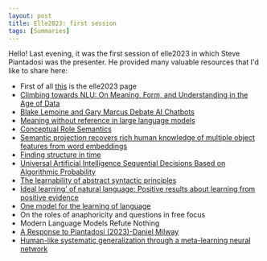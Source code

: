 ```yaml
---
layout: post
title: Elle2023: first session
tags: [Summaries]
---
```


<p>Hello! 
Last evening, it was the first session of elle2023 in which Steve Piantadosi was the presenter. He provided many valuable resources that I'd like to share here:</p>
<p>
<ul>
  <li>First of all <a href="https://cle.ppls.ed.ac.uk/index.php/elle2023/">this</a> is the elle2023 page</li>
  <li><a href="https://aclanthology.org/2020.acl-main.463.pdf">Climbing towards NLU: On Meaning, Form, and Understanding in the Age of Data</a></li>
  <li><a href="https://www.youtube.com/watch?v=S_oH2BR_Qxs">Blake Lemoine and Gary Marcus Debate AI Chatbots</a></li>
  <li><a href="https://arxiv.org/pdf/2208.02957.pdf">Meaning without reference in large language models</a></li>
  <li><a href="https://iep.utm.edu/conceptual-role-semantics/">Conceptual Role Semantics</a></li>
  <li><a href="https://www.nature.com/articles/s41562-022-01316-8">Semantic projection recovers rich human knowledge of multiple object features from word embeddings</a></li>
  <li><a href="https://pdf.sciencedirectassets.com/272076/1-s2.0-S0364021300X00602/1-s2.0-036402139090002E/main.pdf?X-Amz-Security-Token=IQoJb3JpZ2luX2VjEFgaCXVzLWVhc3QtMSJHMEUCIQCC4jUmwvgm7acb219huzip9l6e3e2axmfWjxTlPDUtqAIgSgmzzPpKXdzn%2BlKa1JYRWoADQ4Ohj%2BUh%2FLj5NtBzf4YquwUIkf%2F%2F%2F%2F%2F%2F%2F%2F%2F%2FARAFGgwwNTkwMDM1NDY4NjUiDGFFZeXyksdDp%2FMA0iqPBZVxTic2CC1I177RPd3To9jQKr8iCIPz9MdlVKKx2av%2BmcYn0W9GelctR%2B74y7ZUBxUY4rbsd4ccTgFclEqmfGCJ8wLMqSTtVoX%2B8fRzCDqhPiDep4CWNhFnbXRhVuIEShrbGbbuks2Y0rI4vZY8KOMn8DtdOd%2Bsf%2BD8mXlt0wDPqjnA%2BqCBxxpjf1tdf7THHr4DtS%2FzJTlTzauvom%2BEZz5KeISfrozvsXqsL8FkINeHiwvUtEuZ0Kba24VzfPlpctUUXOSDjDFbG0oQq8MRPp4s1u62HJ2yWRB9fcDLJuC79SQvrpkzwZkYafXc8NRLkZbu7pWQygB3d8lPlyOQr5usfEDOaOmvnTgavvGtZ3jcw9riTlq5J7EOgvGxTE1407eqG1FAR8D7OEEUREbm5Eo2Gg%2FwmNP2nbRG5zYJJXrmBOvEMRJUyB62R2N0U8JMjLSFw%2BrJTrrb3N2ZBcBooN2Vp3VQUtgUQ%2Bdc9sccsOZyG3t4O%2FDivNKsJVAvZCb4zTZJKWgvU1Ww3EqmU%2B8c7FGw85WSbwTbQXKNv7%2B6JKxEW8NKscjMLeM4FrgCcSdAh93705QDnejgdLfSAfrSR6jskqBJG5ZMxBj5Dw9vcHvfCBxNmgTryPdrUuRj%2FMalDI%2BcmHKD677EzK1Xzm4mfr8Gte5fGMfYcGqHC8t7hHzaEDeJL57cVVtZL4MxGrWnhO94o9eXCphjho6JLhCvx2DLU6SleQyxRX73ksP%2F6yiEm%2BuVzSP7uoOKj6vN2g2XdjcvbaZUsoDPlzNRdi%2BI2JVCTDiOdg0MgjTl5IP8L%2BhFpcbUNIuFyMjEMTQv8K5zUkYYfvCO%2F8jV7ep%2FI2FSp1q133LvD1PhdbGKfczNA8AwtJOkqgY6sQHE9DUPDOGHe%2F%2FbWC94sQmJbYwCL7mbDwygf2JlfQTAxeYFjqxDdcZzXnHyBfr5Q9beU15yTbjZquzjfOl06%2BVQvz66ZdHcngEf8oijHoPmNTFzwhR7jHHO8expRZBdkHlyA67fq2niJYGcVR%2FuJ1mo5G8Dy98BIdsjaUI6QtpCVR6bbeWX%2BMD9ITMuCKyiUWDXs9f4X5xm8t5nw4VljOpV9Vm1L9vZ6qN81%2BkPHpAwBS0%3D&X-Amz-Algorithm=AWS4-HMAC-SHA256&X-Amz-Date=20231106T163203Z&X-Amz-SignedHeaders=host&X-Amz-Expires=300&X-Amz-Credential=ASIAQ3PHCVTYUY52MC5W%2F20231106%2Fus-east-1%2Fs3%2Faws4_request&X-Amz-Signature=536c3e895ba15db63b8cd6a712caeded39594a1df25ea592fd1f82928959bc8d&hash=f7c09705df52eef2c69d4113258c3280730b4829a752f4afb58c7fc3f5897912&host=68042c943591013ac2b2430a89b270f6af2c76d8dfd086a07176afe7c76c2c61&pii=036402139090002E&tid=spdf-46b2b0d1-65a8-47d5-a840-60c80ac60e29&sid=81fafd0d27bc2949a988c312ee698f924dcdgxrqb&type=client&tsoh=d3d3LnNjaWVuY2VkaXJlY3QuY29t&ua=050b5752520205030051&rr=821ebaf2c9973b51&cc=ch">Finding structure in time</a></li>
  <li><a href="https://link.springer.com/book/10.1007/b138233#about-this-book">Universal Artificial Intelligence Sequential Decisions Based on Algorithmic Probability</a></li>
  <li><a href="https://www.sciencedirect.com/science/article/pii/S0010027710002593?ref=pdf_download&fr=RR-2&rr=8225b2a8eccf3b5d">The learnability of abstract syntactic principles</a></li>
  <li><a href="https://www.sciencedirect.com/science/article/pii/S0022249606001209?ref=pdf_download&fr=RR-2&rr=8225b46ca9213b5d">Ideal learning’ of natural language: Positive results about learning from positive evidence</a></li>
  <li><a href="https://www.pnas.org/doi/epdf/10.1073/pnas.2021865119">One model for the learning of language</a></li>
  <li>On the roles of anaphoricity and questions in free focus</li>
  <li>Modern Language Models Refute Nothing</li>
  <li><a href="https://lingbuzz.net/lingbuzz/007264">A Response to Piantadosi (2023)-Daniel Milway</a></li>
  <li><a href=https://www.nature.com/articles/s41586-023-06668-3">Human-like systematic generalization through a meta-learning neural network</a></li>
</ul>
</p>
